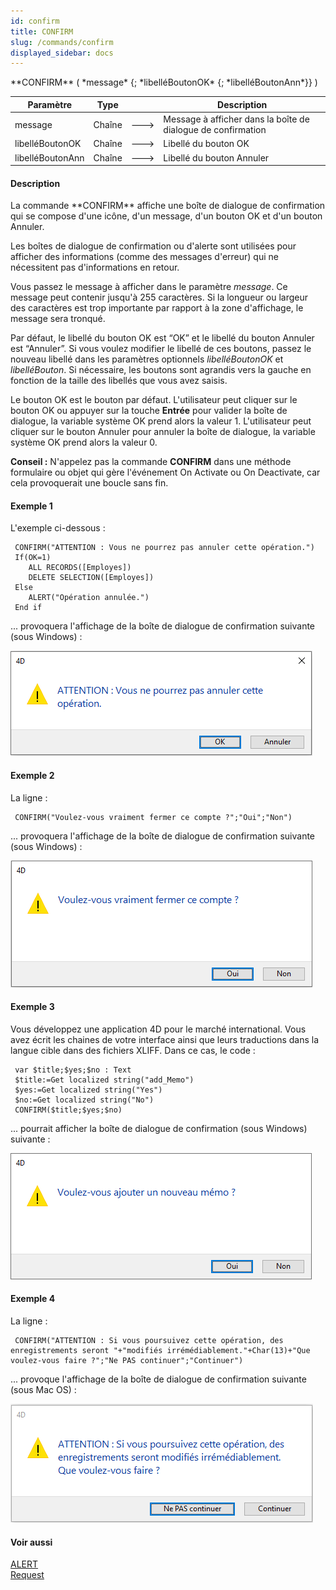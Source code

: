 ```yaml
---
id: confirm
title: CONFIRM
slug: /commands/confirm
displayed_sidebar: docs
---
```


<!--REF #_command_.CONFIRM.Syntax-->**CONFIRM** ( *message* {; *libelléBoutonOK* {; *libelléBoutonAnn*}} )<!-- END REF-->
<!--REF #_command_.CONFIRM.Params-->
| Paramètre | Type |  | Description |
| --- | --- | --- | --- |
| message | Chaîne | &#x1F852; | Message à afficher dans la boîte de dialogue de confirmation |
| libelléBoutonOK | Chaîne | &#x1F852; | Libellé du bouton OK |
| libelléBoutonAnn | Chaîne | &#x1F852; | Libellé du bouton Annuler |

<!-- END REF-->

#### Description 

<!--REF #_command_.CONFIRM.Summary-->La commande **CONFIRM** affiche une boîte de dialogue de confirmation qui se compose d'une icône, d'un message, d'un bouton OK et d'un bouton Annuler.<!-- END REF-->

Les boîtes de dialogue de confirmation ou d'alerte sont utilisées pour afficher des informations (comme des messages d'erreur) qui ne nécessitent pas d'informations en retour.

Vous passez le message à afficher dans le paramètre *message*. Ce message peut contenir jusqu'à 255 caractères. Si la longueur ou largeur des caractères est trop importante par rapport à la zone d'affichage, le message sera tronqué.

Par défaut, le libellé du bouton OK est “OK” et le libellé du bouton Annuler est “Annuler”. Si vous voulez modifier le libellé de ces boutons, passez le nouveau libellé dans les paramètres optionnels *libelléBoutonOK* et *libelléBouton*. Si nécessaire, les boutons sont agrandis vers la gauche en fonction de la taille des libellés que vous avez saisis.

Le bouton OK est le bouton par défaut. L'utilisateur peut cliquer sur le bouton OK ou appuyer sur la touche **Entrée** pour valider la boîte de dialogue, la variable système OK prend alors la valeur 1\. L'utilisateur peut cliquer sur le bouton Annuler pour annuler la boîte de dialogue, la variable système OK prend alors la valeur 0\. 

**Conseil :** N'appelez pas la commande **CONFIRM** dans une méthode formulaire ou objet qui gère l'événement On Activate ou On Deactivate, car cela provoquerait une boucle sans fin.

#### Exemple 1 

L'exemple ci-dessous :

```4d
 CONFIRM("ATTENTION : Vous ne pourrez pas annuler cette opération.")
 If(OK=1)
    ALL RECORDS([Employes])
    DELETE SELECTION([Employes])
 Else
    ALERT("Opération annulée.")
 End if
```

... provoquera l'affichage de la boîte de dialogue de confirmation suivante (sous Windows) :

![](../assets/en/commands/pict4225029.fr.png)

#### Exemple 2 

La ligne :

```4d
 CONFIRM("Voulez-vous vraiment fermer ce compte ?";"Oui";"Non")
```

... provoquera l'affichage de la boîte de dialogue de confirmation suivante (sous Windows) :

![](../assets/en/commands/pict4225038.fr.png)

#### Exemple 3 

Vous développez une application 4D pour le marché international. Vous avez écrit les chaines de votre interface ainsi que leurs traductions dans la langue cible dans des fichiers XLIFF. Dans ce cas, le code :

```4d
 var $title;$yes;$no : Text
 $title:=Get localized string("add_Memo")
 $yes:=Get localized string("Yes")
 $no:=Get localized string("No")
 CONFIRM($title;$yes;$no)
```

... pourrait afficher la boîte de dialogue de confirmation (sous Windows) suivante :

![](../assets/en/commands/pict4225048.fr.png)

#### Exemple 4 

La ligne :

```4d
 CONFIRM("ATTENTION : Si vous poursuivez cette opération, des enregistrements seront "+"modifiés irrémédiablement."+Char(13)+"Que voulez-vous faire ?";"Ne PAS continuer";"Continuer")
```

... provoque l'affichage de la boîte de dialogue de confirmation suivante (sous Mac OS) :

![](../assets/en/commands/pict4225058.fr.png)

#### Voir aussi 

[ALERT](alert.md)  
[Request](request.md)  